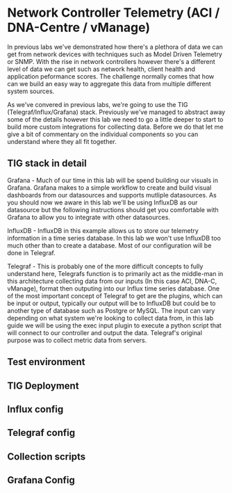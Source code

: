 # Network Controller Telemetry (ACI / DNA-Centre / vManage)

In previous labs we've demonstrated how there's a plethora of data we can get from network devices with techniques such as Model Driven Telemetry or SNMP. With the rise in network controllers however there's a different level of data we can get such as network health, client health and application peformance scores. The challenge normally comes that how can we build an easy way to aggregate this data from multiple different system sources.

As we've convered in previous labs, we're going to use the TIG (Telegraf/Influx/Grafana) stack. Previously we've managed to abstract away some of the details however this lab we need to go a little deeper to start to build more custom integrations for collecting data. Before we do that let me give a bit of commentary on the individual components so you can understand where they all fit together.

## TIG stack in detail

Grafana - Much of our time in this lab will be spend building our visuals in Grafana. Grafana makes to a simple workflow to create and build visual dashboards from our datasources and supports mutliple datasources. As you should now we aware in this lab we'll be using InfluxDB as our datasource but the following instructions should get you comfortable with Grafana to allow you to integrate with other datasources. 

InfluxDB - InfluxDB in this example allows us to store our telemetry information in a time series database. In this lab we won't use InfluxDB too much other than to create a database. Most of our configuration will be done in Telegraf.

Telegraf - This is probably one of the more difficult concepts to fully understand here, Telegrafs function is to primarily act as the middle-man in this architecture collecting data from our inputs (In this case ACI, DNA-C, vManage), format then outputing into our Influx time series database. One of the most important concept of Telegraf to get are the plugins, which can be input or output, typically our output will be to InfluxDB but could be to another type of database such as Postgre or MySQL. The input can vary depending on what system we're looking to collect data from, in this lab guide we will be using the exec input plugin to execute a python script that will connect to our controller and output the data. Telegraf's original purpose was to collect metric data from servers.

## Test environment

## TIG Deployment

## Influx config

## Telegraf config

## Collection scripts

## Grafana Config
